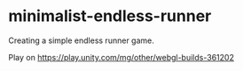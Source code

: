 # minimalist-endless-runner
 Creating a simple endless runner game.

Play on https://play.unity.com/mg/other/webgl-builds-361202